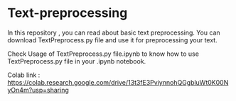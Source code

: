 # Text-preprocessing
In this repository , you can read about basic text preprocessing. You can download TextPreprocess.py file and use it for preprocessing your text. 

 Check Usage of TextPreprocess.py file.ipynb to know how to use TextPreprocess.py file in your .ipynb notebook.
 
 Colab link : https://colab.research.google.com/drive/13t3fE3PviynnohQGgbluWt0K00NyOn4m?usp=sharing
